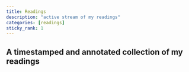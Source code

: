 ```yaml
---
title: Readings
description: "active stream of my readings"
categories: [readings]
sticky_rank: 1
---
```


## A timestamped and annotated collection of my readings

